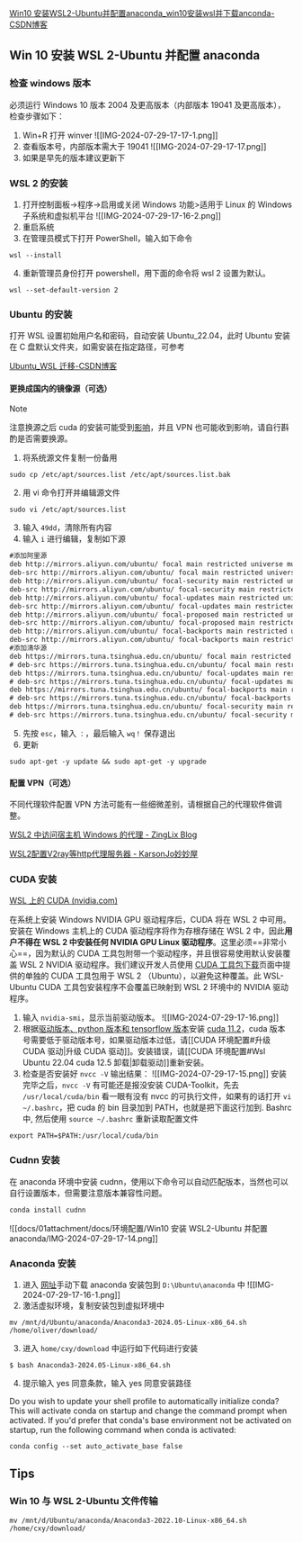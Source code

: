 
[Win10 安装WSL2-Ubuntu并配置anaconda_win10安装wsl并下载anconda-CSDN博客](https://blog.csdn.net/cosmic_potato/article/details/129135605)

## Win 10 安装 WSL 2-Ubuntu 并配置 anaconda

### 检查 windows 版本

必须运行 Windows 10 版本 2004 及更高版本（内部版本 19041 及更高版本），检查步骤如下：
1. Win+R 打开 winver
	![[IMG-2024-07-29-17-17-1.png]]
2. 查看版本号，内部版本需大于 19041
	![[IMG-2024-07-29-17-17.png]]
3. 如果是早先的版本建议更新下

### WSL 2 的安装

1. 打开控制面板->程序->启用或关闭 Windows 功能>适用于 Linux 的 Windows 子系统和虚拟机平台
	![[IMG-2024-07-29-17-16-2.png]]
2. 重启系统
3. 在管理员模式下打开 PowerShell，输入如下命令

```shell
wsl --install
```

4. 重新管理员身份打开 powershell，用下面的命令将 wsl 2 设置为默认。

```shell
wsl --set-default-version 2
```

### Ubuntu 的安装

打开 WSL 设置初始用户名和密码，自动安装 Ubuntu_22.04，此时 Ubuntu 安装在 C 盘默认文件夹，如需安装在指定路径，可参考

[Ubuntu_WSL 迁移-CSDN博客](https://blog.csdn.net/whitepu/article/details/136177105)

#### 更换成国内的镜像源（可选）

> [!NOTE]
> 注意换源之后 cuda 的安装可能受到[影响](https://blog.csdn.net/pazzn/article/details/125988205)，并且 VPN 也可能收到影响，请自行斟酌是否需要换源。

1. 将系统源文件复制一份备用

```shell
sudo cp /etc/apt/sources.list /etc/apt/sources.list.bak
```

2. 用 vi 命令打开并编辑源文件

```shell
sudo vi /etc/apt/sources.list
```

3. 输入 `49dd`，清除所有内容
4. 输入 `i` 进行编辑，复制如下源

```txt
#添加阿里源
deb http://mirrors.aliyun.com/ubuntu/ focal main restricted universe multiverse
deb-src http://mirrors.aliyun.com/ubuntu/ focal main restricted universe multiverse
deb http://mirrors.aliyun.com/ubuntu/ focal-security main restricted universe multiverse
deb-src http://mirrors.aliyun.com/ubuntu/ focal-security main restricted universe multiverse
deb http://mirrors.aliyun.com/ubuntu/ focal-updates main restricted universe multiverse
deb-src http://mirrors.aliyun.com/ubuntu/ focal-updates main restricted universe multiverse
deb http://mirrors.aliyun.com/ubuntu/ focal-proposed main restricted universe multiverse
deb-src http://mirrors.aliyun.com/ubuntu/ focal-proposed main restricted universe multiverse
deb http://mirrors.aliyun.com/ubuntu/ focal-backports main restricted universe multiverse
deb-src http://mirrors.aliyun.com/ubuntu/ focal-backports main restricted universe multiverse
#添加清华源
deb https://mirrors.tuna.tsinghua.edu.cn/ubuntu/ focal main restricted universe multiverse
# deb-src https://mirrors.tuna.tsinghua.edu.cn/ubuntu/ focal main restricted universe multiverse
deb https://mirrors.tuna.tsinghua.edu.cn/ubuntu/ focal-updates main restricted universe multiverse
# deb-src https://mirrors.tuna.tsinghua.edu.cn/ubuntu/ focal-updates main restricted universe multiverse
deb https://mirrors.tuna.tsinghua.edu.cn/ubuntu/ focal-backports main restricted universe multiverse
# deb-src https://mirrors.tuna.tsinghua.edu.cn/ubuntu/ focal-backports main restricted universe multiverse
deb https://mirrors.tuna.tsinghua.edu.cn/ubuntu/ focal-security main restricted universe multiverse
# deb-src https://mirrors.tuna.tsinghua.edu.cn/ubuntu/ focal-security main restricted universe multiverse multiversee
```

5. 先按 `esc`，输入 `：`，最后输入 `wq！` 保存退出
6. 更新

```shell
sudo apt-get -y update && sudo apt-get -y upgrade
```

#### 配置 VPN（可选）

不同代理软件配置 VPN 方法可能有一些细微差别，请根据自己的代理软件做调整。

[WSL2 中访问宿主机 Windows 的代理 - ZingLix Blog](https://zinglix.xyz/2020/04/18/wsl2-proxy/)

[WSL2配置V2ray等http代理服务器 - KarsonJo妙妙屋](https://www.karsonjo.com/wsl2%E9%85%8D%E7%BD%AEv2ray%E7%AD%89http%E4%BB%A3%E7%90%86%E6%9C%8D%E5%8A%A1%E5%99%A8/)

### CUDA 安装

[WSL 上的 CUDA (nvidia.com)](https://docs.nvidia.com/cuda/wsl-user-guide/index.html#cuda-support-for-wsl-2)

在系统上安装 Windows NVIDIA GPU 驱动程序后，CUDA 将在 WSL 2 中可用。安装在 Windows 主机上的 CUDA 驱动程序将作为存根存储在 WSL 2 中，因此**用户不得在 WSL 2 中安装任何 NVIDIA GPU Linux 驱动程序**。这里必须==非常小心==，因为默认的 CUDA 工具包附带一个驱动程序，并且很容易使用默认安装覆盖 WSL 2 NVIDIA 驱动程序。我们建议开发人员使用 [CUDA 工具包下载](https://developer.nvidia.com/cuda-downloads?target_os=Linux&target_arch=x86_64&Distribution=WSL-Ubuntu&target_version=2.0)页面中提供的单独的 CUDA 工具包用于 WSL 2 （Ubuntu），以避免这种覆盖。此 WSL-Ubuntu CUDA 工具包安装程序不会覆盖已映射到 WSL 2 环境中的 NVIDIA 驱动程序。

1. 输入 `nvidia-smi`，显示当前驱动版本。
	![[IMG-2024-07-29-17-16.png]]
2. 根据[驱动版本、python 版本和 tensorflow 版本](https://tensorflow.google.cn/install/source?hl=en#gpu)安装 [cuda 11.2](https://developer.nvidia.com/cuda-11.2.0-download-archive?target_os=Linux&target_arch=x86_64&target_distro=WSLUbuntu&target_version=20&target_type=debnetwork)，cuda 版本号需要低于驱动版本号，如果驱动版本过低，请[[CUDA 环境配置#升级 CUDA 驱动|升级 CUDA 驱动]]。安装错误，请[[CUDA 环境配置#Wsl Ubuntu 22.04 cuda 12.5 卸载|卸载驱动]]重新安装。
3. 检查是否安装好 `nvcc -V` 输出结果：
	![[IMG-2024-07-29-17-15.png]]
	安装完毕之后，`nvcc -V` 有可能还是报没安装 CUDA-Toolkit，先去 `/usr/local/cuda/bin` 看一眼有没有 nvcc 的可执行文件，如果有的话打开 `vi ~/.bashrc`，把 cuda 的 bin 目录加到 PATH，也就是把下面这行加到. Bashrc 中, 然后使用 `source ~/.bashrc` 重新读取配置文件

```shell
export PATH=$PATH:/usr/local/cuda/bin
```

### Cudnn 安装

在 anaconda 环境中安装 cudnn，使用以下命令可以自动匹配版本，当然也可以自行设置版本，但需要注意版本兼容性问题。

```python
conda install cudnn
```

![[docs/01attachment/docs/环境配置/Win10 安装 WSL2-Ubuntu 并配置 anaconda/IMG-2024-07-29-17-14.png]]

### Anaconda 安装

1. 进入 [网址](https://repo.anaconda.com/archive/)手动下载 anaconda 安装包到 `D:\Ubuntu\anaconda` 中
	![[IMG-2024-07-29-17-16-1.png]]
2. 激活虚拟环境，复制安装包到虚拟环境中

```shell
mv /mnt/d/Ubuntu/anaconda/Anaconda3-2024.05-Linux-x86_64.sh /home/oliver/download/
```

3. 进入 `home/cxy/download` 中运行如下代码进行安装

```shell
$ bash Anaconda3-2024.05-Linux-x86_64.sh
```

4. 提示输入 yes 同意条款，输入 yes 同意安装路径

Do you wish to update your shell profile to automatically initialize conda?
This will activate conda on startup and change the command prompt when activated.
If you'd prefer that conda's base environment not be activated on startup,
   run the following command when conda is activated:

```shell
conda config --set auto_activate_base false
```

## Tips

### Win 10 与 WSL 2-Ubuntu 文件传输

```shell
mv /mnt/d/Ubuntu/anaconda/Anaconda3-2022.10-Linux-x86_64.sh /home/cxy/download/
```